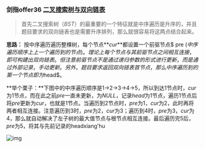 ### 剑指offer36  [二叉搜索树与双向链表](https://leetcode.cn/problems/er-cha-sou-suo-shu-yu-shuang-xiang-lian-biao-lcof/)

> 首先二叉搜索树（$BST$）的最重要的一个特征就是中序遍历是升序的，并且题目要求的双向链表也是需要升序排列，那么就很容易将这两点结合起来。

**思路：** 按中序遍历遍历整棵树，每个节点**$cur$**都设置一个前驱节点$ pre $(中序遍历顺序上上一个遍历到的节点)。理论上每个节点与其前驱节点之间相互连接，即可构建出双向链表。但注意前驱节点不是通过递归参数的形式进行更新，而是通过外部记录，手动更新。另外，题目要求返回双向链表首节点，那么中序遍历到的第一个节点即为$head$。

**举个栗子：**下图中的中序遍历顺序是1->2->3->4->5，所以到达1节点时，$cur$为1节点，而在此之前$pre$一直未更新，为$NULL$，记录$head$为1节点，遍历1节点后将$pre$更新为$cur$，也就是1节点。当遍历到2节点时，$pre$为1，$cur$为2，此时再将两者相互连接。注意遍历到3时，$pre$为2，$cur$为3；遍历到4时，$pre$为3，$cur$为4，那么就自动解决了左子树的最大值节点与根节点相互连接。最后遍历完5后，$pre$为5，将其与先前记录的headxiang'hu

![img](https://assets.leetcode.com/uploads/2018/10/12/bstdlloriginalbst.png)

